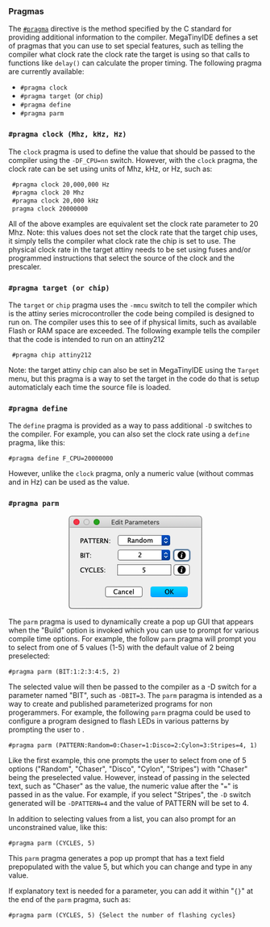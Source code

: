 ### Pragmas

The [`#pragma`](https://en.wikipedia.org/wiki/Directive_(programming)) directive is the method specified by the C standard for providing additional information to the compiler.  MegaTinyIDE defines a set of pragmas that you can use to set special features, such as telling the compiler what clock rate the clock rate the target is using so that calls to functions like `delay()` can calculate the proper timing.  The following pragma are currently available:

  + `#pragma clock`
  + `#pragma target `(or `chip`)
  + `#pragma define`
  + `#pragma parm`
  
### `#pragma clock (Mhz, kHz, Hz)`

The `clock` pragma is used to define the value that should be passed to the compiler using the `-DF_CPU=nn` switch.  However, with the `clock` pragma, the clock rate can be set using units of Mhz, kHz, or Hz, such as:

     #pragma clock 20,000,000 Hz
     #pragma clock 20 Mhz
     #pragma clock 20,000 kHz
     pragma clock 20000000
   
All of the above examples are equivalent set the clock rate parameter to 20 Mhz.  Note: this values does not set the clock rate that the target chip uses, it simply tells the compiler what clock rate the chip is set to use.  The physical clock rate in the target attiny needs to be set using fuses and/or programmed instructions that select the source of the clock and the prescaler.

### `#pragma target (or chip)`

The `target` or `chip` pragma uses the `-mmcu` switch to tell the compiler which is the attiny series microcontroller the code being compiled is designed to run on.  The compiler uses this to see of if physical limits, such as available Flash or RAM space are exceeded.  The following example tells the compiler that the code is intended to run on an attiny212

     #pragma chip attiny212

Note: the target attiny chip can also be set in MegaTinyIDE using the `Target` menu, but this pragma is a way to set the target in the code do that is setup automaticlaly each time the source file is loaded.

### `#pragma define`

The `define` pragma is provided as a way to pass additional `-D` switches to the compiler.  For example, you can also set the clock rate using a `define` pragma, like this:

    #pragma define F_CPU=20000000
    
However, unlike the `clock` pragma, only a numeric value (without commas and in Hz) can be used as the value.

### `#pragma parm`

<p align="center"><img src="images/parms.png"></p>

The `parm` pragma is used to dynamically create a pop up GUI that appears when the "Build" option is invoked which you can use to prompt for various compile time options.  For example, the follow `parm` pragma will prompt you to select from one of 5 values (1-5) with the default value of 2 being preselected:

    #pragma parm (BIT:1:2:3:4:5, 2)

The selected value will then be passed to the compiler as a -D switch for a parameter named "BIT", such as `-DBIT=3`.  The `parm` paragma is intended as a way to create and published parameterized programs for non progerammers.  For example, the following `parm` pragma could be used to configure a program designed to flash LEDs in various patterns by prompting the user to .

    #pragma parm (PATTERN:Random=0:Chaser=1:Disco=2:Cylon=3:Stripes=4, 1)

Like the first example, this one prompts the user to select from one of 5 options ("Random", "Chaser", "Disco", "Cylon", "Stripes") with "Chaser" being the preselected value.  However, instead of passing in the selected text, such as "Chaser" as the value, the numeric value after the "`=`" is passed in as the value.  For example, if you select "Stripes", the `-D` switch generated will be `-DPATTERN=4` and the value of PATTERN will be set to 4.

In addition to selecting values from a list, you can also prompt for an unconstrained value, like this:

    #pragma parm (CYCLES, 5) 
    
This `parm` pragma generates a pop up prompt that has a text field prepopulated with the value 5, but which you can change and type in any value.

If explanatory text is needed for a parameter, you can add it within "`{}`" at the end of the `parm` pragma, such as:

    #pragma parm (CYCLES, 5) {Select the number of flashing cycles}


